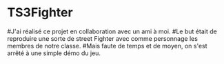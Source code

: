 # TS3Fighter

#J'ai réalisé ce projet en collaboration avec un ami à moi.
#Le but était de reproduire une sorte de street Fighter avec comme personnage les membres de notre classe.
#Mais faute de temps et de moyen, on s'est arrêté à une simple démo du jeu.
